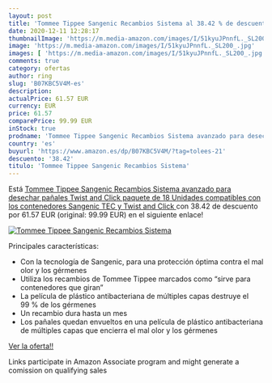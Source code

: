 ```yaml
---
layout: post
title: 'Tommee Tippee Sangenic Recambios Sistema al 38.42 % de descuento'
date: 2020-12-11 12:28:17
thumbnailImage: 'https://m.media-amazon.com/images/I/51kyuJPnnfL._SL200_.jpg'
image: 'https://m.media-amazon.com/images/I/51kyuJPnnfL._SL200_.jpg'
images: [ 'https://m.media-amazon.com/images/I/51kyuJPnnfL._SL200_.jpg' ]
comments: true
category: ofertas
author: ring
slug: 'B07KBC5V4M-es'
description:
actualPrice: 61.57 EUR
currency: EUR
price: 61.57
comparePrice: 99.99 EUR
inStock: true
prodname: 'Tommee Tippee Sangenic Recambios Sistema avanzado para desechar pañales Twist and Click  paquete de 18 Unidades  compatibles con los contenedores Sangenic TEC y Twist and Click '
country: 'es'
buyurl: 'https://www.amazon.es/dp/B07KBC5V4M/?tag=tolees-21'
descuento: '38.42'
titulo: 'Tommee Tippee Sangenic Recambios Sistema'
---
```


Está [Tommee Tippee Sangenic Recambios Sistema avanzado para desechar pañales Twist and Click  paquete de 18 Unidades  compatibles con los contenedores Sangenic TEC y Twist and Click ](https://www.amazon.es/dp/B07KBC5V4M/?tag=tolees-21) con 38.42 de descuento por 61.57 EUR (original: 99.99 EUR) en el siguiente enlace!

[![Tommee Tippee Sangenic Recambios Sistema](https://m.media-amazon.com/images/I/51kyuJPnnfL._SL200_.jpg)](https://www.amazon.es/dp/B07KBC5V4M/?tag=tolees-21)

Principales características:

- Con la tecnología de Sangenic, para una protección óptima contra el mal olor y los gérmenes
- Utiliza los recambios de Tommee Tippee marcados como “sirve para contenedores que giran”
- La película de plástico antibacteriana de múltiples capas destruye el 99 % de los gérmenes
- Un recambio dura hasta un mes
- Los pañales quedan envueltos en una película de plástico antibacteriana de múltiples capas que encierra el mal olor y los gérmenes

[Ver la oferta!!](https://www.amazon.es/dp/B07KBC5V4M/?tag=tolees-21)

Links participate in Amazon Associate program and might generate a comission on qualifying sales


